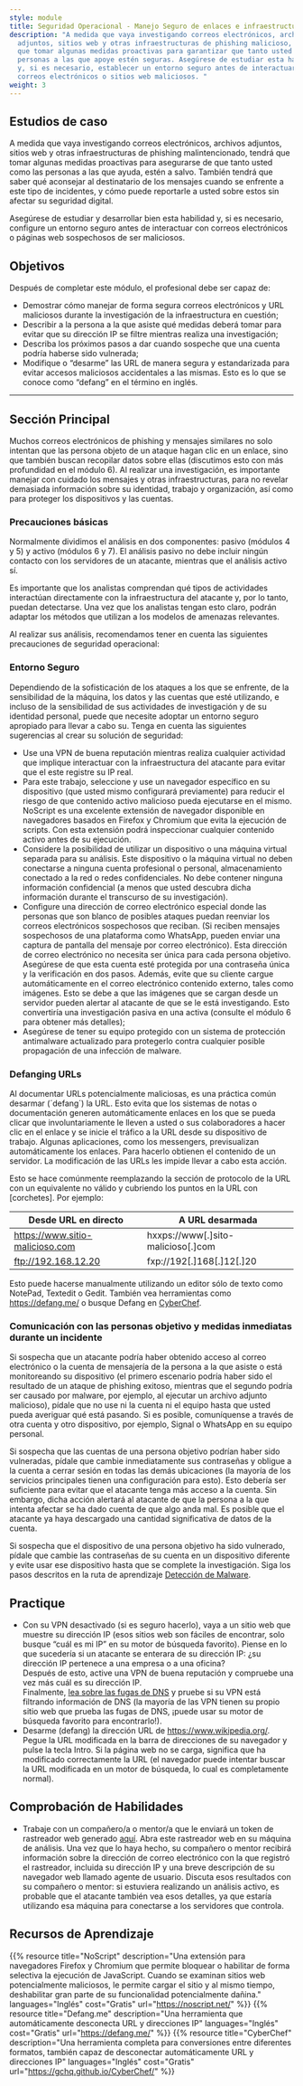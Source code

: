 ```yaml
---
style: module
title: Seguridad Operacional - Manejo Seguro de enlaces e infraestructura
description: "A medida que vaya investigando correos electrónicos, archivos
  adjuntos, sitios web y otras infraestructuras de phishing malicioso, tendrá
  que tomar algunas medidas proactivas para garantizar que tanto usted como las
  personas a las que apoye estén seguras. Asegúrese de estudiar esta habilidad
  y, si es necesario, establecer un entorno seguro antes de interactuar con
  correos electrónicos o sitios web maliciosos. "
weight: 3
---
```


## Estudios de caso

A medida que vaya investigando correos electrónicos, archivos adjuntos, sitios web y otras infraestructuras de phishing malintencionado, tendrá que tomar algunas medidas proactivas para asegurarse de que tanto usted como las personas a las que ayuda, estén a salvo. También tendrá que saber qué aconsejar al destinatario de los mensajes cuando se enfrente a este tipo de incidentes, y cómo puede reportarle a usted sobre estos sin afectar su seguridad digital. 

Asegúrese de estudiar y desarrollar bien esta habilidad y, si es necesario, configure un entorno seguro antes de interactuar con correos electrónicos o páginas web sospechosos de ser maliciosos.

## Objetivos

Después de completar este módulo, el profesional debe ser capaz de:

- Demostrar cómo manejar de forma segura correos electrónicos y URL maliciosos durante la investigación de la infraestructura en cuestión;
- Describir a la persona a la que asiste qué medidas deberá tomar para evitar que su dirección IP se filtre mientras realiza una investigación;
- Describa los próximos pasos a dar cuando sospeche que una cuenta podría haberse sido vulnerada;
- Modifique o “desarme” las URL de manera segura y estandarizada para evitar accesos maliciosos accidentales a las mismas. Esto es lo que se conoce como “defang” en el término en inglés.

---
## Sección Principal

Muchos correos electrónicos de phishing y mensajes similares no solo intentan que las persona objeto de un ataque hagan clic en un enlace, sino que también buscan recopilar datos sobre ellas (discutimos esto con más profundidad en el módulo  6). Al realizar una investigación, es importante manejar con cuidado los mensajes y otras infraestructuras, para no revelar demasiada información sobre su identidad, trabajo y organización, así como para proteger los dispositivos y las cuentas.

### Precauciones básicas

Normalmente dividimos el análisis en dos componentes: pasivo (módulos 4 y 5) y activo (módulos 6 y 7). El análisis pasivo no debe incluir ningún contacto con los servidores de un atacante, mientras que el análisis activo sí.

Es importante que los analistas comprendan qué tipos de actividades interactúan directamente con la infraestructura del atacante y, por lo tanto, puedan detectarse. Una vez que los analistas tengan esto claro, podrán adaptar los métodos que utilizan a los modelos de amenazas relevantes.

Al realizar sus análisis, recomendamos tener en cuenta las siguientes precauciones de seguridad operacional:


### Entorno Seguro

Dependiendo de la sofisticación de los ataques a los que se enfrente, de la sensibilidad de la máquina, los datos y las cuentas que esté utilizando, e incluso de la sensibilidad de sus actividades de investigación y de su identidad personal, puede que necesite adoptar un entorno seguro apropiado para llevar a cabo su. Tenga en cuenta las siguientes sugerencias al crear su solución de seguridad:

- Use una VPN de buena reputación mientras realiza cualquier actividad que implique interactuar con la infraestructura del atacante para evitar que el este registre su IP real.
- Para este trabajo, seleccione y use un navegador específico en su dispositivo (que usted mismo configurará previamente) para reducir el riesgo de que contenido activo malicioso pueda ejecutarse en el mismo. NoScript es una excelente extensión de navegador disponible en navegadores basados en Firefox y Chromium que evita la ejecución de scripts. Con esta extensión podrá inspeccionar cualquier contenido activo antes de su ejecución.
- Considere la posibilidad de utilizar un dispositivo o una máquina virtual separada para su análisis. Este dispositivo o la máquina virtual no deben conectarse a ninguna cuenta profesional o personal, almacenamiento conectado a la red o redes confidenciales. No debe contener ninguna información confidencial (a menos que usted descubra dicha información durante el transcurso de su investigación).
- Configure una dirección de correo electrónico especial donde las personas que son blanco de posibles ataques puedan reenviar los correos electrónicos sospechosos que reciban. (Si reciben mensajes sospechosos de una plataforma como WhatsApp, pueden enviar una captura de pantalla del mensaje por correo electrónico). Esta dirección de correo electrónico no necesita ser única para cada persona objetivo. Asegúrese de que esta cuenta esté protegida por una contraseña única y la verificación en dos pasos. Además, evite que su cliente cargue automáticamente en el correo electrónico contenido externo, tales como imágenes. Esto se debe a que las imágenes que se cargan desde un servidor pueden alertar al atacante de que se le está investigando. Esto convertiría una investigación pasiva en una activa (consulte el módulo 6 para obtener más detalles);
- Asegúrese de tener su equipo protegido con un sistema de protección antimalware actualizado para protegerlo contra cualquier posible propagación de una infección de malware.

### Defanging URLs

Al documentar URLs potencialmente maliciosas, es una práctica común desarmar (´defang´) la URL. Esto evita que los sistemas de notas o documentación generen automáticamente enlaces en los que se pueda clicar que involuntariamente le lleven a usted o sus colaboradores a hacer clic en el enlace y se inicie el tráfico a la URL desde su dispositivo de trabajo. Algunas aplicaciones, como los messengers, previsualizan automáticamente los enlaces. Para hacerlo obtienen el contenido de un servidor. La modificación de las URLs les impide llevar a cabo esta acción.

Esto se hace comúnmente reemplazando la sección de protocolo de la URL con un equivalente no válido y cubriendo los puntos en la URL con [corchetes]. Por ejemplo:


| Desde URL en directo                                               | A URL desarmada                   |
|--------------------------------------------------------------------|-----------------------------------|
| https://www.sitio-malicioso.com                                    | hxxps://www[.]sito-malicioso[.]com |
| ftp://192.168.12.20                                                | fxp://192[.]168[.]12[.]20          |

Esto puede hacerse manualmente utilizando un editor sólo de texto como NotePad, Textedit o Gedit. También vea herramientas como <https://defang.me/> o busque Defang en [CyberChef](https://gchq.github.io/CyberChef).

### Comunicación con las personas objetivo y medidas inmediatas durante un incidente

Si sospecha que un atacante podría haber obtenido acceso al correo electrónico o la cuenta de mensajería de la persona a la que asiste o está monitoreando su dispositivo (el primero escenario podría haber sido el resultado de un ataque de phishing exitoso, mientras que el segundo podría ser causado por malware, por ejemplo, al ejecutar un archivo adjunto malicioso), pídale que no use ni la cuenta ni el equipo hasta que usted pueda averiguar qué está pasando. Si es posible, comuníquense a través de otra cuenta y otro dispositivo, por ejemplo, Signal o WhatsApp en su equipo personal.

Si sospecha que las cuentas de una persona objetivo podrían haber sido vulneradas, pídale que cambie inmediatamente sus contraseñas y obligue a la cuenta a cerrar sesión en todas las demás ubicaciones (la mayoría de los servicios principales tienen una configuración para esto). Esto debería ser suficiente para evitar que el atacante tenga más acceso a la cuenta. Sin embargo, dicha acción alertará al atacante de que la persona a la que intenta afectar se ha dado cuenta de que algo anda mal. Es posible que el atacante ya haya descargado una cantidad significativa de datos de la cuenta.

Si sospecha que el dispositivo de una persona objetivo ha sido vulnerado, pídale que cambie las contraseñas de su cuenta en un dispositivo diferente y evite usar ese dispositivo hasta que se complete la investigación. Siga los pasos descritos en la ruta de aprendizaje [Detección de Malware](https://infuse.quest/es/learning-path/2/).

## Practique

- Con su VPN desactivado (si es seguro hacerlo), vaya a un sitio web que muestre su dirección IP (esos sitios web son fáciles de encontrar, solo busque “cuál es mi IP” en su motor de búsqueda favorito). Piense en lo que sucedería si un atacante se enterara de su dirección IP: ¿su dirección IP pertenece a una empresa o a una oficina?  
    Después de esto, active una VPN de buena reputación y compruebe una vez más cuál es su dirección IP.  
    Finalmente, [lea sobre las fugas de DNS](https://mullvad.net/en/help/all-about-dns-servers-and-privacy) y pruebe si su VPN está filtrando información de DNS (la mayoría de las VPN tienen su propio sitio web que prueba las fugas de DNS, ¡puede usar su motor de búsqueda favorito para encontrarlo!).
- Desarme (defang) la dirección URL de <https://www.wikipedia.org/>. Pegue la URL modificada en la barra de direcciones de su navegador y pulse la tecla Intro. Si la página web no se carga, significa que ha modificado correctamente la URL (el navegador puede intentar buscar la URL modificada en un motor de búsqueda, lo cual es completamente normal).

## Comprobación de Habilidades

- Trabaje con un compañero/a o mentor/a que le enviará un token de rastreador web generado [aquí](https://canarytokens.org/generate). Abra este rastreador web en su máquina de análisis. Una vez que lo haya hecho, su compañero o mentor recibirá información sobre la dirección de correo electrónico con la que registró el rastreador, incluida su dirección IP y una breve descripción de su navegador web llamado agente de usuario. Discuta esos resultados con su compañero o mentor: si estuviera realizando un análisis activo, es probable que el atacante también vea esos detalles, ya que estaría utilizando esa máquina para conectarse a los servidores que controla.

## Recursos de Aprendizaje

{{% resource title="NoScript" description="Una extensión para navegadores Firefox y Chromium que permite bloquear o habilitar de forma selectiva la ejecución de JavaScript.  Cuando se examinan sitios web potencialmente maliciosos, le permite cargar el sitio y al mismo tiempo, deshabilitar gran parte de su funcionalidad potencialmente dañina." languages="Inglés" cost="Gratis" url="https://noscript.net/" %}}
{{% resource title="Defang.me" description="Una herramienta que automáticamente desconecta URL y direcciones IP" languages="Inglés" cost="Gratis" url="https://defang.me/" %}}
{{% resource title="CyberChef" description="Una herramienta completa para conversiones entre diferentes formatos, también capaz de desconectar automáticamente URL y direcciones IP" languages="Inglés" cost="Gratis" url="https://gchq.github.io/CyberChef/" %}}

